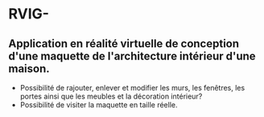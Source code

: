 # RVIG-

## Application en réalité virtuelle de conception d'une maquette de l'architecture intérieur d'une maison.
- Possibilité de rajouter, enlever et modifier les murs, les fenêtres, les portes ainsi que les meubles et la décoration intérieur?
- Possibilité de visiter la maquette en taille réelle.
